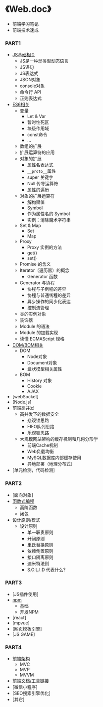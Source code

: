 # 《Web.doc》
* ~~前端学习笔记~~
* 前端技术速成

### PART1
* [JS基础相关](./context/part1/jsStandard.md)
	* JS是一种弱类型动态语言
	* JS语句
	* JS表达式
	* JSON对象
	* console对象
	* 命令行 API
	* 正则表达式
* [ES6相关](./context/part1/es6.md)
	* 变量
		* Let & Var
		* 暂时性死区
		* 块级作用域
		* const命令
		* ...
	* 数组的扩展
	* 扩展运算符的应用
	* 对象的扩展
		* 属性名表达式
		* `__proto__`属性
		* super 关键字
		* Null 传导运算符
		* 属性的遍历
	* 对象的扩展运算符
		* 解构赋值
		* Symbol
		* 作为属性名的 Symbol
		* 实例：消除魔术字符串
	* Set & Map
		* Set
		* Map
	* Proxy
		* Proxy 实例的方法
		* get()
		* set()
	* Promise 的含义
	* Iterator（遍历器）的概念
		* Generator 函数
	* Generator 与协程
		* 协程与子例程的差异
		* 协程与普通线程的差异
		* 异步操作的同步化表达
		* 控制流管理
	* 类的实例对象
	* 装饰器
	* Module 的语法
	* Module 的加载实现
	* 读懂 ECMAScript 规格
* [DOM/BOM相关](./context/part1/dom.md)
	* DOM
		* Node对象
		* Document对象
		* 盒状模型相关属性
	* BOM
		* History 对象
		* Cookie
		* AJAX
* [webSocket]
* [Node.js]
* [前端高并发](./context/part1/js_highConcurrency.md)
	* 高并发下的数据安全
		* 悲观锁思路
		* FIFO队列思路
		* 乐观锁思路
	* 大规模网站架构的缓存机制和几何分形学
		* 前端Cache机制
		* Web负载均衡
		* MySQL数据库内部缓存使用
		* 异地部署（地理分布式）
* [单元检测，代码检测]

### PART2
* [面向对象]
* [函数式编程](./context/part2/FunctionlProgramming.md)
	* 高阶函数
	* 闭包
* [设计原则/模式](./context/part2/designDiscipline.md)
	* 设计原则
		* 单一职责原则
		* 开闭原则
		* 里氏替换原则
		* 依赖倒置原则
		* 接口隔离原则
		* 迪米特法则
		* S.O.L.I.D 代表什么?

### PART3
* [JS插件使用]
* [npm](./context/part3/npm.md)
	* 基础
	* 开发NPM
* [react]
* [mpvue]
* [网页模板引擎]
* [JS GAME]

### PART4
* [前端架构](./context/part4/webFramework.md)
	* MVC
	* MVP
	* MVVM
* [前端文档/工具链接](./context/part4/js_tool_link.md)
	<!-- * JS基础
		* ES5
		* ES6
		* JS规范
		* JsStory
	* JS设计原则/模式
	* 前端基础
		* GIT
		* 网络协议
	* 前端库/框架
		* Angular
		* React
		* Vue
	* 代码检测
	* 服务端Node.js
		* Express
		* Koa2
	* CSS相关
		* PostCss
	* 微信小程序开发
		* 官方文档
		* 小程序框架
			* WEPY
			* mpvue
		* 小程序UI
		* 其他
	* Hybrid开发
		* Weex
		* Ionic
	* 工具/插件
		* npm
		* Babel
		* webpack
		* TS
		* CreateJS
		* others
	* 工作面试
	* 主页博客
	* 拓展学习
		* Python
		* Markdown
		* 自然语言机器学习
		* 其它 -->
* [微信小程序]
* [SEO搜索引擎优化]
* [其它]

